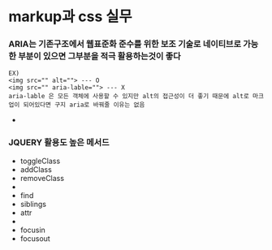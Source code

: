 # markup과 css 실무

### ARIA는 기존구조에서 웹표준화 준수를 위한 보조 기술로 네이티브로 가능한 부분이 있으면 그부분을 적극 활용하는것이 좋다
```
EX) 
<img src="" alt=""> --- O
<img src="" aria-lable=""> --- X
aria-lable 은 모든 객체에 사용할 수 있지만 alt의 접근성이 더 좋기 때문에 alt로 마크업이 되어있다면 구지 aria로 바꿔줄 이유는 없음
```
-
### JQUERY 활용도 높은 메서드
- toggleClass
- addClass
- removeClass
-
- find
- siblings
- attr
-
- focusin
- focusout